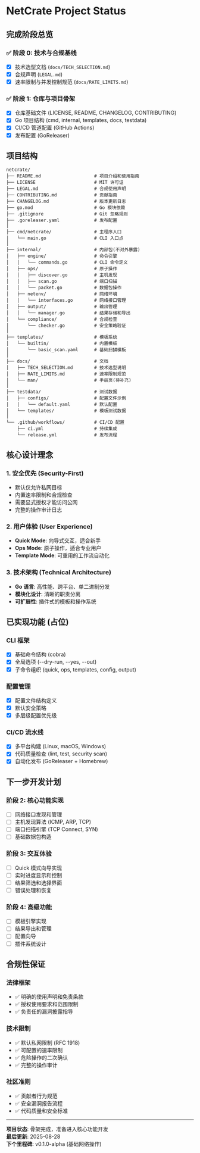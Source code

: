 # NetCrate Project Status

## 完成阶段总览

### ✅ 阶段 0: 技术与合规基线
- [x] 技术选型文档 (`docs/TECH_SELECTION.md`)
- [x] 合规声明 (`LEGAL.md`)  
- [x] 速率限制与并发控制规范 (`docs/RATE_LIMITS.md`)

### ✅ 阶段 1: 仓库与项目骨架
- [x] 仓库基础文件 (LICENSE, README, CHANGELOG, CONTRIBUTING)
- [x] Go 项目结构 (cmd, internal, templates, docs, testdata)
- [x] CI/CD 管道配置 (GitHub Actions)
- [x] 发布配置 (GoReleaser)

## 项目结构

```
netcrate/
├── README.md                    # 项目介绍和使用指南
├── LICENSE                      # MIT 许可证
├── LEGAL.md                     # 合规使用声明
├── CONTRIBUTING.md              # 贡献指南
├── CHANGELOG.md                 # 版本更新日志
├── go.mod                       # Go 模块依赖
├── .gitignore                   # Git 忽略规则
├── .goreleaser.yaml             # 发布配置
│
├── cmd/netcrate/                # 主程序入口
│   └── main.go                  # CLI 入口点
│
├── internal/                    # 内部包(不对外暴露)
│   ├── engine/                  # 命令引擎
│   │   └── commands.go          # CLI 命令定义
│   ├── ops/                     # 原子操作
│   │   ├── discover.go          # 主机发现
│   │   ├── scan.go              # 端口扫描
│   │   └── packet.go            # 数据包操作
│   ├── netenv/                  # 网络环境
│   │   └── interfaces.go        # 网络接口管理
│   ├── output/                  # 输出管理
│   │   └── manager.go           # 结果存储和导出
│   └── compliance/              # 合规检查
│       └── checker.go           # 安全策略验证
│
├── templates/                   # 模板系统
│   └── builtin/                 # 内置模板
│       └── basic_scan.yaml      # 基础扫描模板
│
├── docs/                        # 文档
│   ├── TECH_SELECTION.md        # 技术选型说明
│   ├── RATE_LIMITS.md           # 速率限制规范
│   └── man/                     # 手册页(待补充)
│
├── testdata/                    # 测试数据
│   ├── configs/                 # 配置文件示例
│   │   └── default.yaml         # 默认配置
│   └── templates/               # 模板测试数据
│
└── .github/workflows/           # CI/CD 配置
    ├── ci.yml                   # 持续集成
    └── release.yml              # 发布流程
```

## 核心设计理念

### 1. 安全优先 (Security-First)
- 默认仅允许私网目标
- 内置速率限制和合规检查
- 需要显式授权才能访问公网
- 完整的操作审计日志

### 2. 用户体验 (User Experience)
- **Quick Mode**: 向导式交互，适合新手
- **Ops Mode**: 原子操作，适合专业用户  
- **Template Mode**: 可重用的工作流自动化

### 3. 技术架构 (Technical Architecture)
- **Go 语言**: 高性能、跨平台、单二进制分发
- **模块化设计**: 清晰的职责分离
- **可扩展性**: 插件式的模板和操作系统

## 已实现功能 (占位)

### CLI 框架
- [x] 基础命令结构 (cobra)
- [x] 全局选项 (--dry-run, --yes, --out)
- [x] 子命令组织 (quick, ops, templates, config, output)

### 配置管理
- [x] 配置文件结构定义
- [x] 默认安全策略
- [x] 多层级配置优先级

### CI/CD 流水线
- [x] 多平台构建 (Linux, macOS, Windows)
- [x] 代码质量检查 (lint, test, security scan)
- [x] 自动化发布 (GoReleaser + Homebrew)

## 下一步开发计划

### 阶段 2: 核心功能实现
- [ ] 网络接口发现和管理
- [ ] 主机发现算法 (ICMP, ARP, TCP)
- [ ] 端口扫描引擎 (TCP Connect, SYN)
- [ ] 基础数据包构造

### 阶段 3: 交互体验
- [ ] Quick 模式向导实现
- [ ] 实时进度显示和控制
- [ ] 结果筛选和选择界面
- [ ] 错误处理和恢复

### 阶段 4: 高级功能
- [ ] 模板引擎实现
- [ ] 结果导出和管理
- [ ] 配置向导
- [ ] 插件系统设计

## 合规性保证

### 法律框架
- ✅ 明确的使用声明和免责条款
- ✅ 授权使用要求和范围限制
- ✅ 负责任的漏洞披露指导

### 技术限制
- ✅ 默认私网限制 (RFC 1918)
- ✅ 可配置的速率限制
- ✅ 危险操作的二次确认
- ✅ 完整的操作审计

### 社区准则
- ✅ 贡献者行为规范
- ✅ 安全漏洞报告流程
- ✅ 代码质量和安全标准

---

**项目状态**: 骨架完成，准备进入核心功能开发  
**最后更新**: 2025-08-28  
**下个里程碑**: v0.1.0-alpha (基础网络操作)